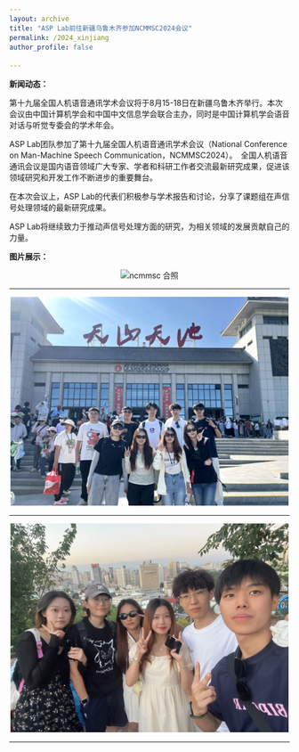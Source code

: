 ```yaml
---
layout: archive
title: "ASP Lab前往新疆乌鲁木齐参加NCMMSC2024会议"
permalink: /2024_xinjiang
author_profile: false

---
```


**新闻动态：**

第十九届全国人机语音通讯学术会议将于8月15-18日在新疆乌鲁木齐举行。本次会议由中国计算机学会和中国中文信息学会联合主办，同时是中国计算机学会语音对话与听觉专委会的学术年会。

ASP Lab团队参加了第十九届全国人机语音通讯学术会议（National Conference on Man-Machine Speech Communication，NCMMSC2024）。　全国人机语音通讯会议是国内语音领域广大专家、学者和科研工作者交流最新研究成果，促进该领域研究和开发工作不断进步的重要舞台。

在本次会议上，ASP Lab的代表们积极参与学术报告和讨论，分享了课题组在声信号处理领域的最新研究成果。

ASP Lab将继续致力于推动声信号处理方面的研究，为相关领域的发展贡献自己的力量。



**图片展示：**

<div align="center">
  <img src="/images/2024_8_1.jpg" alt="ncmmsc 合照" width="500">
</div>

---


<div align="center">
  <img src="/images/2024_8_3.jpg" alt="ncmmsc 合照" width="500">
</div>

---


<div align="center">
  <img src="/images/2024_8_2.jpg" alt="ncmmsc 合照" width="500">
</div>



---
